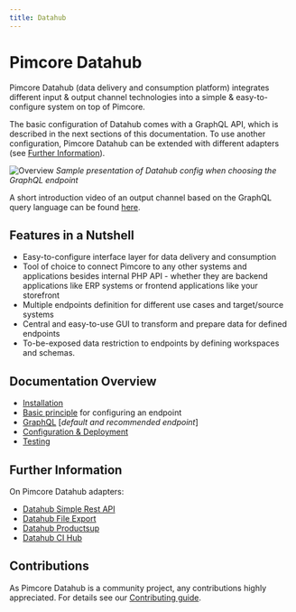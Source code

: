 ```yaml
---
title: Datahub
---
```

# Pimcore Datahub

Pimcore Datahub (data delivery and consumption platform) integrates different input & output channel
technologies into a simple & easy-to-configure system on top of Pimcore.

The basic configuration of Datahub comes with a GraphQL API, which is described in the next sections of this documentation. To use another configuration, Pimcore Datahub can be extended with different adapters (see [Further Information](#further-information)).

![Overview](./doc/img/overview.jpg)
*Sample presentation of Datahub config when choosing the GraphQL endpoint*

A short introduction video of an output channel based on the GraphQL query language can be found [here](./doc/img/graphql/intro.mp4).

## Features in a Nutshell
- Easy-to-configure interface layer for data delivery and consumption
- Tool of choice to connect Pimcore to any other systems and applications besides internal PHP API - whether they are backend applications like ERP systems or frontend applications like your storefront
- Multiple endpoints definition for different use cases and target/source systems
- Central and easy-to-use GUI to transform and prepare data for defined endpoints
- To-be-exposed data restriction to endpoints by defining workspaces and schemas.

## Documentation Overview
- [Installation](./doc/Installation_and_Upgrade/01_Installation.md)
- [Basic principle](./doc/02_Basic_Principle.md) for configuring an endpoint
- [GraphQL](./doc/10_GraphQL/README.md) [*default and recommended endpoint*]
- [Configuration & Deployment](./doc/20_Deployment.md)
- [Testing](./doc/30_Testing.md)

## Further Information
On Pimcore Datahub adapters:
- [Datahub Simple Rest API](https://pimcore.com/docs/platform/Datahub_Simple_Rest/)
- [Datahub File Export](https://pimcore.com/docs/platform/Datahub_File_Export/)
- [Datahub Productsup](https://pimcore.com/docs/platform/Datahub_Productsup/)
- [Datahub CI Hub](https://pimcore.com/docs/platform/Datahub_CI_Hub/)
  
## Contributions
As Pimcore Datahub is a community project, any contributions highly appreciated.
For details see our [Contributing guide](https://github.com/pimcore/data-hub/blob/master/CONTRIBUTING.md).
